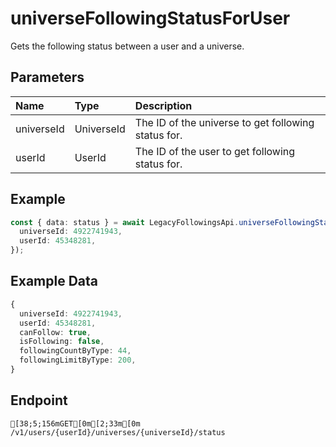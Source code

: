 
# universeFollowingStatusForUser
Gets the following status between a user and a universe.


## Parameters
| Name       | Type       | Description                                         |
| :--------- | :--------- | :-------------------------------------------------- |
| universeId | UniverseId | The ID of the universe to get following status for. |
| userId     | UserId     | The ID of the user to get following status for.     |



## Example
```ts copy showLineNumbers
const { data: status } = await LegacyFollowingsApi.universeFollowingStatusForUser({
  universeId: 4922741943,
  userId: 45348281,
}); 
```


## Example Data
```ts copy showLineNumbers
{
  universeId: 4922741943,
  userId: 45348281,
  canFollow: true,
  isFollowing: false,
  followingCountByType: 44,
  followingLimitByType: 200,
} 
```


## Endpoint
```ansi
[38;5;156mGET[0m[2;33m[0m /v1/users/{userId}/universes/{universeId}/status
```
  
